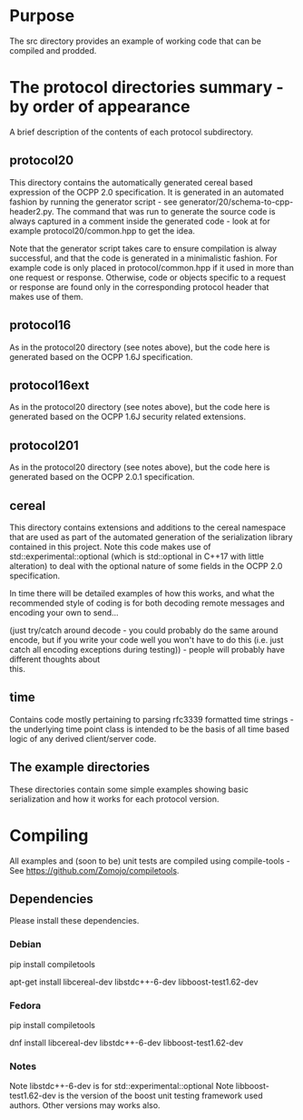 # Purpose

The src directory provides an example of working code that can be compiled and
prodded.

# The protocol directories summary - by order of appearance

A brief description of the contents of each protocol subdirectory.

## protocol20

This directory contains the automatically generated cereal based expression of
the OCPP 2.0 specification. It is generated in an automated fashion by running 
the generator script - see generator/20/schema-to-cpp-header2.py. The command
that was run to generate the source code is always captured in a comment inside
the generated code - look at for example protocol20/common.hpp to get the idea.

Note that the generator script takes care to ensure compilation is alway successful,
and that the code is generated in a minimalistic fashion. For example code is only
placed in protocol/common.hpp if it used in more than one request or response.
Otherwise, code or objects specific to a request or response are found only in the 
corresponding protocol header that makes use of them.

## protocol16

As in the protocol20 directory (see notes above), but the code here is generated
based on the OCPP 1.6J specification.

## protocol16ext

As in the protocol20 directory (see notes above), but the code here is generated
based on the OCPP 1.6J security related extensions.

## protocol201

As in the protocol20 directory (see notes above), but the code here is generated
based on the OCPP 2.0.1 specification.

## cereal

This directory contains extensions and additions to the cereal namespace that
are used as part of the automated generation of the serialization library
contained in this project. Note this code makes use of
std::experimental::optional (which is std::optional in C++17 with little alteration) 
to deal with the optional nature of some fields in the OCPP 2.0 specification.

In time there will be detailed examples of how this works, and what the recommended 
style of coding is for both decoding remote messages and encoding your own to send...

(just try/catch around decode - you could probably do the same around encode, but
if you write your code well you won't have to do this (i.e. just catch all encoding
exceptions during testing)) - people will probably have different thoughts about  
this.

## time

Contains code mostly pertaining to parsing rfc3339 formatted time strings -
the underlying time point class is intended to be the basis of all time based
logic of any derived client/server code.

## The example directories

These directories contain some simple examples showing basic serialization and how it
works for each protocol version.

# Compiling

All examples and (soon to be) unit tests are compiled using compile-tools - See
https://github.com/Zomojo/compiletools.


## Dependencies

Please install these dependencies.

### Debian

pip install compiletools

apt-get install libcereal-dev libstdc++-6-dev libboost-test1.62-dev



### Fedora

pip install compiletools

dnf install libcereal-dev libstdc++-6-dev libboost-test1.62-dev


### Notes

Note libstdc++-6-dev is for std::experimental::optional
Note libboost-test1.62-dev is the version of the boost unit testing framework used authors. Other versions may works also.
